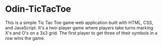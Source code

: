 # Odin-TicTacToe
This is a simple Tic Tac Toe game web application built with HTML, CSS, and JavaScript. It's a two-player game where players take turns marking X's and O's on a 3x3 grid. The first player to get three of their symbols in a row wins the game.
